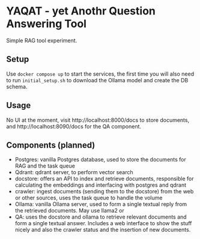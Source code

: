 # YAQAT - yet Anothr Question Answering Tool

Simple RAG tool experiment.

## Setup
Use `docker compose up` to start the services, the first time you will also need to run `initial_setup.sh` to download the Ollama model and create the DB schema.

## Usage

No UI at the moment, visit http://localhost:8000/docs to store documents, and http://localhost:8090/docs for the QA component.

## Components (planned)

* Postgres: vanilla Postgres database, used to store the documents for RAG and the task queue
* Qdrant: qdrant server, to perform vector search
* docstore: offers an API to index and retrieve documents, responsible for calculating the embeddings and interfacing with postgres and qdrant
* crawler: ingest documents (sending them to the docstore) from the web or other sources, uses the task queue to handle the volume
* Ollama: vanilla Ollama server, used to form a single textual reply from the retrieved documents. May use llama2 or
* QA: uses the docstore and ollama to retrieve relevant documents and form a single textual answer. Includes a web interface to show the stuff nicely and also the crawler status and the insertion of new documents.